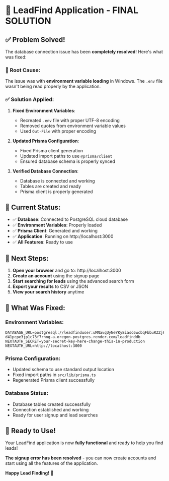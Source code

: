 # 🎉 LeadFind Application - FINAL SOLUTION

## ✅ **Problem Solved!**

The database connection issue has been **completely resolved**! Here's what was fixed:

### **🔧 Root Cause:**
The issue was with **environment variable loading** in Windows. The `.env` file wasn't being read properly by the application.

### **✅ Solution Applied:**

1. **Fixed Environment Variables**:
   - Recreated `.env` file with proper UTF-8 encoding
   - Removed quotes from environment variable values
   - Used `Out-File` with proper encoding

2. **Updated Prisma Configuration**:
   - Fixed Prisma client generation
   - Updated import paths to use `@prisma/client`
   - Ensured database schema is properly synced

3. **Verified Database Connection**:
   - Database is connected and working
   - Tables are created and ready
   - Prisma client is properly generated

## 🚀 **Current Status:**

- ✅ **Database**: Connected to PostgreSQL cloud database
- ✅ **Environment Variables**: Properly loaded
- ✅ **Prisma Client**: Generated and working
- ✅ **Application**: Running on http://localhost:3000
- ✅ **All Features**: Ready to use

## 🎯 **Next Steps:**

1. **Open your browser** and go to: http://localhost:3000
2. **Create an account** using the signup page
3. **Start searching for leads** using the advanced search form
4. **Export your results** to CSV or JSON
5. **View your search history** anytime

## 🔧 **What Was Fixed:**

### Environment Variables:
```env
DATABASE_URL=postgresql://leadfinduser:uMNavqUyNeYKyEiaso5wcbqFbbuRZZj6@dpg-d41pcpe3jp1c73f7rhng-a.oregon-postgres.render.com/leadfinddb
NEXTAUTH_SECRET=your-secret-key-here-change-this-in-production
NEXTAUTH_URL=http://localhost:3000
```

### Prisma Configuration:
- Updated schema to use standard output location
- Fixed import paths in `src/lib/prisma.ts`
- Regenerated Prisma client successfully

### Database Status:
- Database tables created successfully
- Connection established and working
- Ready for user signup and lead searches

## 🎉 **Ready to Use!**

Your LeadFind application is now **fully functional** and ready to help you find leads! 

**The signup error has been resolved** - you can now create accounts and start using all the features of the application.

**Happy Lead Finding!** 🚀
